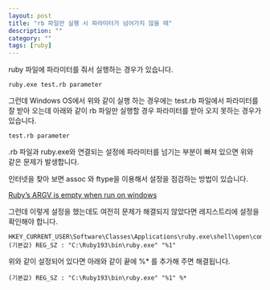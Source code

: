 ```yaml
---
layout: post
title: "rb 파일만 실행 시 파라미터가 넘어가지 않을 때"
description: ""
category: ""
tags: [ruby]
---
```


ruby 파일에 파라미터를 줘서 실행하는 경우가 있습니다.

    ruby.exe test.rb parameter

그런데 Windows OS에서 위와 같이 실행 하는 경우에는 test.rb 파일에서 파라미터를 잘 받아 오는데 아래와 같이 rb 파일만 실행할 경우 파라미터를 받아 오지 못하는 경우가 있습니다.

    test.rb parameter

.rb 파일과 ruby.exe와 연결되는 설정에 파라미터를 넘기는 부분이 빠져 있으면 위와 같은 문제가 발생합니다.

인터넷을 찾아 보면 assoc 와 ftype을 이용해서 설정을 점검하는 방법이 있습니다.

[Ruby’s ARGV is empty when run on windows](http://samuelanthony12.wordpress.com/2013/09/19/rubys-argv-is-empty-when-run-on-windows/)

그런데 이렇게 설정을 했는데도 여전히 문제가 해결되지 않았다면 레지스트리에 설정을 확인해야 합니다.

    HKEY_CURRENT_USER\Software\Classes\Applications\ruby.exe\shell\open\command
    (기본값) REG_SZ : "C:\Ruby193\bin\ruby.exe" "%1"
    
위와 같이 설정되어 있다면 아래와 같이 끝에 %* 를 추가해 주면 해결됩니다.

    (기본값) REG_SZ : "C:\Ruby193\bin\ruby.exe" "%1" %*
    


